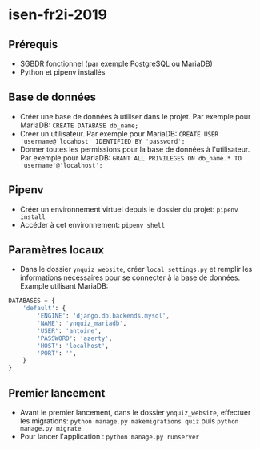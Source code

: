 # isen-fr2i-2019

## Prérequis

- SGBDR fonctionnel (par exemple PostgreSQL ou MariaDB)
- Python et pipenv installés

## Base de données

- Créer une base de données à utiliser dans le projet. Par exemple pour MariaDB:
`CREATE DATABASE db_name;`
- Créer un utilisateur. Par exemple pour MariaDB:
`CREATE USER 'username@'locahost' IDENTIFIED BY 'password';`
- Donner toutes les permissions pour la base de données à l'utilisateur. Par exemple pour MariaDB:
`GRANT ALL PRIVILEGES ON db_name.* TO 'username'@'localhost';`

## Pipenv

- Créer un environnement virtuel depuis le dossier du projet:
`pipenv install`
- Accéder à cet environnement:
`pipenv shell`

## Paramètres locaux

- Dans le dossier `ynquiz_website`, créer `local_settings.py` et remplir les informations nécessaires pour se connecter à la base de données. Example utilisant MariaDB:
```python
DATABASES = {
    'default': {
        'ENGINE': 'django.db.backends.mysql',
        'NAME': 'ynquiz_mariadb',
        'USER': 'antoine',
        'PASSWORD': 'azerty',
        'HOST': 'localhost',
        'PORT': '',
    }
}
```

## Premier lancement

- Avant le premier lancement, dans le dossier `ynquiz_website`, effectuer les migrations: `python manage.py makemigrations quiz` puis `python manage.py migrate`
- Pour lancer l'application : `python manage.py runserver`